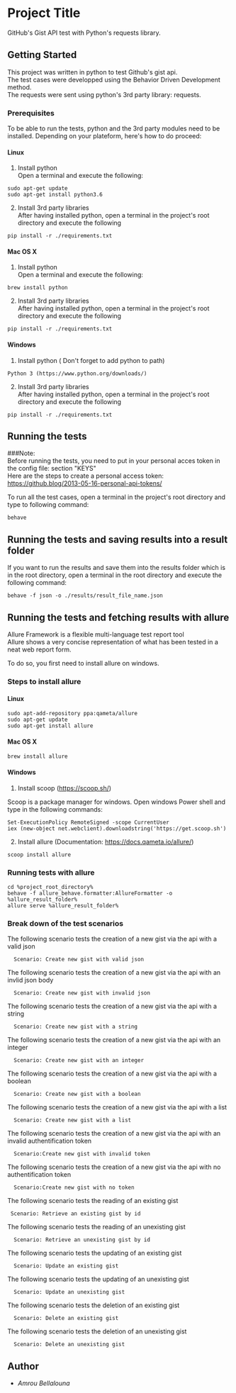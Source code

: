 # Project Title

GitHub's Gist API test with Python's requests library.

## Getting Started

This project was written in python to test Github's gist api.  
The test cases were developped using the Behavior Driven Development method.  
The requests were sent using python's 3rd party library: requests.

### Prerequisites

To be able to run the tests, python and the 3rd party modules need to be installed.
Depending on your plateform, here's how to do proceed:


#### Linux 
1. Install python  
Open a terminal and execute the following:  
```
sudo apt-get update
sudo apt-get install python3.6
```  
2. Install 3rd party libraries  
After having installed python,  open a terminal in the project's root directory and execute the following
```
pip install -r ./requirements.txt
```
#### Mac OS X
1. Install python  
Open a terminal and execute the following:  
```
brew install python
```  
2. Install 3rd party libraries  
After having installed python,  open a terminal in the project's root directory and execute the following
```
pip install -r ./requirements.txt
```
#### Windows 
1. Install python ( Don't forget to add python to path)
```
Python 3 (https://www.python.org/downloads/)
```  
2. Install 3rd party libraries  
After having installed python,  open a terminal in the project's root directory and execute the following
```
pip install -r ./requirements.txt
```

## Running the tests

###Note:  
Before running the tests, you need to put in your personal acces token in the config file: section "KEYS"  
Here are the steps to create a personal access token:  
https://github.blog/2013-05-16-personal-api-tokens/


To run all the test cases, open a terminal in the project's root directory and type to following command:

```
behave
```
## Running the tests and saving results into a result folder

If you want to run the results and save them into the results folder which is in the root directory, open a terminal in the root directory and execute the following command:
```
behave -f json -o ./results/result_file_name.json
```

## Running the tests and fetching results with allure
Allure Framework is a flexible multi-language test report tool  
Allure shows a very concise representation of what has been tested in a neat web report form.  

To do so, you first need to install allure on windows.
### Steps to install allure
#### Linux
``` 
sudo apt-add-repository ppa:qameta/allure
sudo apt-get update 
sudo apt-get install allure
```
#### Mac OS X
```
brew install allure
```
#### Windows
1. Install scoop (https://scoop.sh/) 
 
Scoop is a package manager for windows.
Open windows Power shell and type in the following commands:    
```
Set-ExecutionPolicy RemoteSigned -scope CurrentUser   
iex (new-object net.webclient).downloadstring('https://get.scoop.sh')
```
2. Install allure (Documentation: https://docs.qameta.io/allure/)  
```
scoop install allure
```  

### Running tests with allure
```
cd %project_root_directory%  
behave -f allure_behave.formatter:AllureFormatter -o %allure_result_folder%  
allure serve %allure_result_folder%
```


### Break down of the test scenarios

The following scenario tests the creation of a new gist via the api with a valid json

```
  Scenario: Create new gist with valid json
```
The following scenario tests the creation of a new gist via the api with an invlid json body

```
  Scenario: Create new gist with invalid json
```
The following scenario tests the creation of a new gist via the api with a string

```
  Scenario: Create new gist with a string
```
The following scenario tests the creation of a new gist via the api with an integer

```
  Scenario: Create new gist with an integer
```
The following scenario tests the creation of a new gist via the api with a boolean

```
  Scenario: Create new gist with a boolean
```
The following scenario tests the creation of a new gist via the api with a list

```
  Scenario: Create new gist with a list
```
The following scenario tests the creation of a new gist via the api with an invalid authentification token

```
  Scenario:Create new gist with invalid token
```
The following scenario tests the creation of a new gist via the api with no authentification token

```
  Scenario:Create new gist with no token
```
The following scenario tests the reading of an existing gist

```
 Scenario: Retrieve an existing gist by id
```
The following scenario tests the reading of an unexisting gist

```
  Scenario: Retrieve an unexisting gist by id
```
The following scenario tests the updating of an existing gist

```
  Scenario: Update an existing gist
```
The following scenario tests the updating of an unexisting gist

```
  Scenario: Update an unexisting gist
```
The following scenario tests the deletion of an existing gist

```
  Scenario: Delete an existing gist
```
The following scenario tests the deletion of an unexisting gist

```
  Scenario: Delete an unexisting gist
```






## Author

* *Amrou Bellalouna* 


